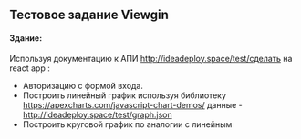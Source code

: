 ## Тестовое задание Viewgin

#### Здание:

Используя документацию к АПИ http://ideadeploy.space/test/сделать на react app :

- Авторизацию с формой входа. 
- Построить линейный график используя библиотеку https://apexcharts.com/javascript-chart-demos/
данные - http://ideadeploy.space/test/graph.json
- Построить круговой график по аналогии с линейным